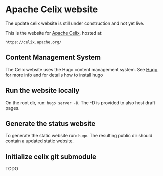 <!--                                                                                                                                                                                                    
Licensed to the Apache Software Foundation (ASF) under one or more
contributor license agreements.  See the NOTICE file distributed with
this work for additional information regarding copyright ownership.
The ASF licenses this file to You under the Apache License, Version 2.0
(the "License"); you may not use this file except in compliance with
the License.  You may obtain a copy of the License at
   
    http://www.apache.org/licenses/LICENSE-2.0

Unless required by applicable law or agreed to in writing, software
distributed under the License is distributed on an "AS IS" BASIS,
WITHOUT WARRANTIES OR CONDITIONS OF ANY KIND, either express or implied.
See the License for the specific language governing permissions and
limitations under the License.
-->
# Apache Celix website

The update celix website is still under construction and not yet live.

This is the website for [Apache Celix](https://celix.apache.org/), hosted at:

    https://celix.apache.org/

## Content Management System

The Celix website uses the Hugo content management system. See [Hugo](https://gohugo.io) for more info and for details how to install hugo

## Run the website locally

On the root dir, run: `hugo server -D`. The -D is provided to also host draft pages.

## Generate the status website

To generate the static website run: `hugo`. The resulting public dir should contain a updated static website.

## Initialize celix git submodule

TODO
